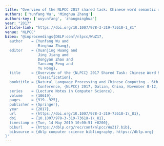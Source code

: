 ```yaml
---
title: "Overview of the NLPCC 2017 shared task: Chinese word semantic relation classification"
authors: ['Yunfang Wu', 'Minghua Zhang']
authors-key: ['wuyunfang', 'zhangminghua']
year: "2017"
article-link: "https://doi.org/10.1007/978-3-319-73618-1_81"
venue: "NLPCC"
bibex: "@inproceedings{DBLP:conf/nlpcc/WuZ17,
  author    = {Yunfang Wu and
               Minghua Zhang},
  editor    = {Xuanjing Huang and
               Jing Jiang and
               Dongyan Zhao and
               Yansong Feng and
               Yu Hong},
  title     = {Overview of the {NLPCC} 2017 Shared Task: Chinese Word Semantic Relation
               Classification},
  booktitle = {Natural Language Processing and Chinese Computing - 6th {CCF} International
               Conference, {NLPCC} 2017, Dalian, China, November 8-12, 2017, Proceedings},
  series    = {Lecture Notes in Computer Science},
  volume    = {10619},
  pages     = {919--925},
  publisher = {Springer},
  year      = {2017},
  url       = {https://doi.org/10.1007/978-3-319-73618-1\_81},
  doi       = {10.1007/978-3-319-73618-1\_81},
  timestamp = {Tue, 14 May 2019 10:00:51 +0200},
  biburl    = {https://dblp.org/rec/conf/nlpcc/WuZ17.bib},
  bibsource = {dblp computer science bibliography, https://dblp.org}
}"
---
```

